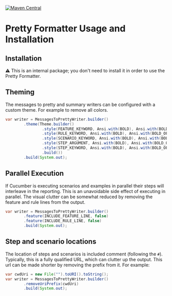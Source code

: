 [![Maven Central](https://img.shields.io/maven-central/v/io.cucumber/pretty-formatter.svg?label=Maven%20Central)](https://search.maven.org/search?q=g:io.cucumber%20AND%20a:pretty-formatter)

Pretty Formatter Usage and Installation
=======================================

## Installation

⚠️ This is an internal package; you don't need to install it in order to use the Pretty Formatter.

## Theming

The messages to pretty and summary writers can be configured with a custom theme. For example to remove all colors.

```java
var writer = MessagesToPrettyWriter.builder()
        .theme(Theme.builder()
                .style(FEATURE_KEYWORD, Ansi.with(BOLD), Ansi.with(BOLD_OFF))
                .style(RULE_KEYWORD, Ansi.with(BOLD), Ansi.with(BOLD_OFF))
                .style(SCENARIO_KEYWORD, Ansi.with(BOLD), Ansi.with(BOLD_OFF))
                .style(STEP_ARGUMENT, Ansi.with(BOLD), Ansi.with(BOLD_OFF))
                .style(STEP_KEYWORD, Ansi.with(BOLD), Ansi.with(BOLD_OFF))
                .build())
        .build(System.out);
```

## Parallel Execution

If Cucumber is executing scenarios and examples in parallel their steps will
interleave in the reporting. This is an unavoidable side effect of executing in
parallel. The visual clutter can be somewhat reduced by removing the feature and
rule lines from the output.

```java
var writer = MessagesToPrettyWriter.builder()
        .feature(INCLUDE_FEATURE_LINE, false)
        .feature(INCLUDE_RULE_LINE, false)
        .build(System.out);
```

## Step and scenario locations

The location of steps and scenarios is included comment (following the `#`).
Typically, this is a fully qualified URL, which can clutter up the output. This
url can be made shorter by removing the prefix from it. For example:

```java
var cwdUri = new File("").toURI().toString();
var writer = MessagesToPrettyWriter.builder()
        .removeUriPrefix(cwdUri)
        .build(System.out);
```
